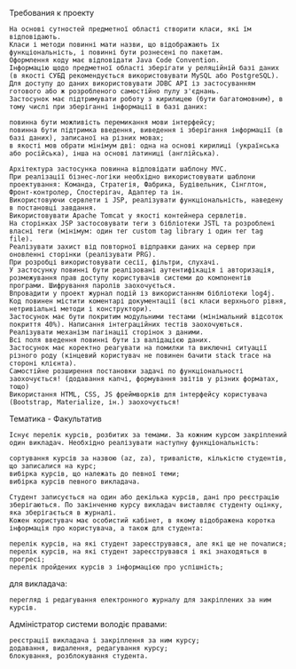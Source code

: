 Требования к проекту

    На основі сутностей предметної області створити класи, які їм відповідають.
    Класи і методи повинні мати назви, що відображають їх функціональність, і повинні бути рознесені по пакетам.
    Оформлення коду має відповідати Java Code Convention.
    Інформацію щодо предметної області зберігати у реляційній базі даних (в якості СУБД рекомендується використовувати MySQL або PostgreSQL).
    Для доступу до даних використовувати JDBC API із застосуванням готового або ж розробленого самостійно пулу з'єднань.
    Застосунок має підтримувати роботу з кирилицею (бути багатомовним), в тому числі при зберіганні інформації в базі даних:

    повинна бути можливість перемикання мови інтерфейсу;
    повинна бути підтримка введення, виведення і зберігання інформації (в базі даних), записаної на різних мовах;
    в якості мов обрати мінімум дві: одна на основі кирилиці (українська або російська), інша на основі латиниці (англійська).

    Архітектура застосунка повинна відповідати шаблону MVC.
    При реалізації бізнес-логіки необхідно використовувати шаблони проектування: Команда, Стратегія, Фабрика, Будівельник, Сінглтон, Фронт-контролер, Спостерігач, Адаптер та ін.
    Використовуючи сервлети і JSP, реалізувати функціональність, наведену в постановці завдання.
    Використовувати Apache Tomcat у якості контейнера сервлетів.
    На сторінках JSP застосовувати теги з бібліотеки JSTL та розроблені власні теги (мінімум: один тег custom tag library і один тег tag file).
    Реалізувати захист від повторної відправки даних на сервер при оновленні сторінки (реалізувати PRG).
    При розробці використовувати сесії, фільтри, слухачі.
    У застосунку повинні бути реалізовані аутентифікація і авторизація, розмежування прав доступу користувачів системи до компонентів програми. Шифрування паролів заохочується.
    Впровадити у проект журнал подій із використанням бібліотеки log4j.
    Код повинен містити коментарі документації (всі класи верхнього рівня, нетривіальні методи і конструктори).
    Застосунок має бути покритим модульними тестами (мінімальний відсоток покриття 40%). Написання інтеграційних тестів заохочуються.
    Реалізувати механізм пагінації сторінок з даними.
    Всі поля введення повинні бути із валідацією даних.
    Застосунок має коректно реагувати на помилки та виключні ситуації різного роду (кінцевий користувач не повинен бачити stack trace на стороні клієнта).
    Самостійне розширення постановки задачі по функціональності заохочується! (додавання капчі, формування звітів у різних форматах, тощо)
    Використання HTML, CSS, JS фреймворків для інтерфейсу користувача (Bootstrap, Materialize, ін.) заохочується!
    
    
    
    
    
    
    
    
    

Тематика - Факультатив

    Існує перелік курсів, розбитих за темами. За кожним курсом закріплений один викладач. Необхідно реалізувати наступну функціональність:

    сортування курсів за назвою (az, za), тривалістю, кількістю студентів, що записалися на курс;
    вибірка курсів, що належать до певної теми;
    вибірка курсів певного викладача.

    Студент записується на один або декілька курсів, дані про реєстрацію зберігаються. По закінченню курсу викладач виставляє студенту оцінку, яка зберігається в журналі.
    Кожен користувач має особистий кабінет, в якому відображена коротка інформація про користувача, а також для студента:

    перелік курсів, на які студент зареєструвався, але які ще не почалися;
    перелік курсів, на які студент зареєструвався і які знаходяться в прогресі;
    перелік пройдених курсів з інформацією про успішність;

для викладача:

    перегляд і редагування електронного журналу для закріплених за ним курсів.

Адміністратор системи володіє правами:

    реєстрації викладача і закріплення за ним курсу;
    додавання, видалення, редагування курсу;
    блокування, розблокування студента.
